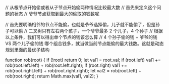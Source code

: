 // 从根节点开始偷或者从子节点开始偷两种情况比较最大数
// 首先来定义这个问题的状态
// 爷爷节点获取到最大的偷取的钱数呢

// 首先要明确相邻的节点不能偷，也就是爷爷选择偷，儿子就不能偷了，但是孙子可以偷
// 二叉树只有左右两个孩子，一个爷爷最多 2 个儿子，4 个孙子
// 根据以上条件，我们可以得出单个节点的钱该怎么算
// 4 个孙子偷的钱 + 爷爷的钱 VS 两个儿子偷的钱 哪个组合钱多，就当做当前节点能偷的最大钱数。这就是动态规划里面的最优子结构

function rob(root) {
  if (!root) return 0;
  let val1 = root.val;
  if (root.left) val1 += rob(root.left.left) + rob(root.left.right);
  if (root.right) val1 += rob(root.right.left) + rob(root.right.right);
  let val2 = rob(root.left) + rob(root.right);
  return Math.max(val1, val2);
}